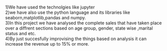 1)We have used the technolgies like jupyter
<br>
2)we have also use the python language and its libraries like seaborn,matplotlib,pandas and numpy.
<br>
3)In this project we have analysed the complete sales that have taken place over a diffrent sections based on age group, gender, state wise ,marital status and etc.
<br>
4)By just succesfully improvising the things based on analysis it can increase the revenue up to 15% or more.
